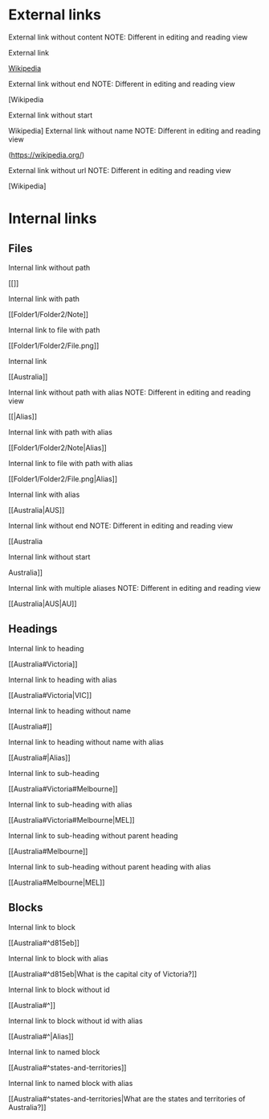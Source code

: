 # External links

External link without content
NOTE: Different in editing and reading view

[](https://wikipedia.org/)

External link

[Wikipedia](https://wikipedia.org/)

External link without end
NOTE: Different in editing and reading view

[Wikipedia

External link without start

Wikipedia]
External link without name
NOTE: Different in editing and reading view

(https://wikipedia.org/)

External link without url
NOTE: Different in editing and reading view

[Wikipedia]

# Internal links

## Files

Internal link without path

[[]]

Internal link with path

[[Folder1/Folder2/Note]]

Internal link to file with path

[[Folder1/Folder2/File.png]]

Internal link

[[Australia]]

Internal link without path with alias
NOTE: Different in editing and reading view

[[|Alias]]

Internal link with path with alias

[[Folder1/Folder2/Note|Alias]]

Internal link to file with path with alias

[[Folder1/Folder2/File.png|Alias]]

Internal link with alias

[[Australia|AUS]]

Internal link without end
NOTE: Different in editing and reading view

[[Australia

Internal link without start

Australia]]

Internal link with multiple aliases
NOTE: Different in editing and reading view

[[Australia|AUS|AU]]

## Headings

Internal link to heading

[[Australia#Victoria]]

Internal link to heading with alias

[[Australia#Victoria|VIC]]

Internal link to heading without name

[[Australia#]]

Internal link to heading without name with alias

[[Australia#|Alias]]

Internal link to sub-heading

[[Australia#Victoria#Melbourne]]

Internal link to sub-heading with alias

[[Australia#Victoria#Melbourne|MEL]]

Internal link to sub-heading without parent heading

[[Australia#Melbourne]]

Internal link to sub-heading without parent heading with alias

[[Australia#Melbourne|MEL]]

## Blocks

Internal link to block

[[Australia#^d815eb]]

Internal link to block with alias

[[Australia#^d815eb|What is the capital city of Victoria?]]

Internal link to block without id

[[Australia#^]]

Internal link to block without id with alias

[[Australia#^|Alias]]

Internal link to named block

[[Australia#^states-and-territories]]

Internal link to named block with alias

[[Australia#^states-and-territories|What are the states and territories of Australia?]]
